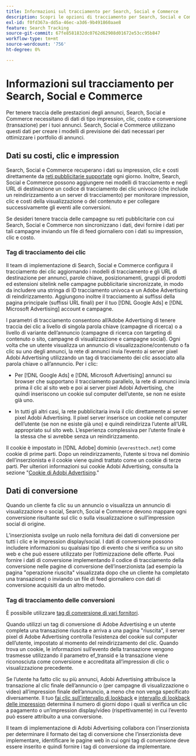 ```yaml
---
title: Informazioni sul tracciamento per Search, Social e Commerce
description: Scopri le opzioni di tracciamento per Search, Social e Commerce.
exl-id: f0fd367a-dd5a-46ec-a3d6-9b491860aae8
feature: Search Tracking
source-git-commit: 67fe8581832dc0762d62908d01672e53cc95b847
workflow-type: tm+mt
source-wordcount: '756'
ht-degree: 0%

---
```


# Informazioni sul tracciamento per Search, Social e Commerce

Per tenere traccia delle prestazioni degli annunci, Search, Social e Commerce necessitano di dati di tipo impression, clic, costo e conversione (transazione) per i tuoi annunci. Search, Social e Commerce utilizzano questi dati per creare i modelli di previsione dei dati necessari per ottimizzare i portfolio di annunci.

## Dati su costi, clic e impression

Search, Social e Commerce recuperano i dati su impression, clic e costi direttamente da [reti pubblicitarie supportate](/help/search-social-commerce/introduction/supported-inventory.md) ogni giorno. Inoltre, Search, Social e Commerce possono aggiungere nei modelli di tracciamento e negli URL di destinazione un codice di tracciamento dei clic univoco (che include un reindirizzamento a un server di tracciamento) per monitorare impression, clic e costi della visualizzazione o del contenuto e per collegare successivamente gli eventi alle conversioni.

Se desideri tenere traccia delle campagne su reti pubblicitarie con cui Search, Social e Commerce non sincronizzano i dati, devi fornire i dati per tali campagne inviando un file di feed giornaliero con i dati su impression, clic e costo.

### Tag di tracciamento dei clic

Il team di implementazione di Search, Social e Commerce configura il tracciamento dei clic aggiornando i modelli di tracciamento e gli URL di destinazione per annunci, parole chiave, posizionamenti, gruppi di prodotti ed estensioni sitelink nelle campagne pubblicitarie sincronizzate, in modo da includere una stringa di ID tracciamento univoca e un Adobe Advertising di reindirizzamento. Aggiungono inoltre il tracciamento ai suffissi della pagina principale (suffissi URL finali) per il tuo [!DNL Google Ads] e [!DNL Microsoft Advertising] account e campagne.

I parametri di tracciamento consentono all’Adobe Advertising di tenere traccia dei clic a livello di singola parola chiave (campagne di ricerca) o a livello di variante dell’annuncio (campagne di ricerca con targeting di contenuto o sito, campagne di visualizzazione e campagne social). Ogni volta che un utente visualizza un annuncio di visualizzazione/contenuto o fa clic su uno degli annunci, la rete di annunci invia l’evento ai server pixel Adobi Advertising utilizzando un tag di tracciamento dei clic associato alla parola chiave o all’annuncio. Per i clic:

* Per [!DNL Google Ads] e [!DNL Microsoft Advertising] annunci su browser che supportano il tracciamento parallelo, la rete di annunci invia prima il clic al sito web e poi ai server pixel Adobi Advertising, che quindi inseriscono un cookie sul computer dell’utente, se non ne esiste già uno.

* In tutti gli altri casi, la rete pubblicitaria invia il clic direttamente ai server pixel Adobi Advertising. Il pixel server inserisce un cookie nel computer dell’utente (se non ne esiste già uno) e quindi reindirizza l’utente all’URL appropriato sul sito web. L’esperienza complessiva per l’utente finale è la stessa che si avrebbe senza un reindirizzamento.

Il cookie è impostato in [!DNL Adobe] dominio (`everesttech.net`) come cookie di prime parti. Dopo un reindirizzamento, l’utente si trova nel dominio dell’inserzionista e il cookie viene quindi trattato come un cookie di terze parti. Per ulteriori informazioni sui cookie Adobi Advertising, consulta la sezione &quot;[Cookie di Adobi Advertising](https://experienceleague.adobe.com/docs/core-services/interface/ec-cookies/cookies-advertising-cloud.html).&quot;

## Dati di conversione

Quando un cliente fa clic su un annuncio o visualizza un annuncio di visualizzazione o social, Search, Social e Commerce devono mappare ogni conversione risultante sul clic o sulla visualizzazione o sull’impression social di origine.

L’inserzionista svolge un ruolo nella fornitura dei dati di conversione per tutti i clic e le impression display/social. I dati di conversione possono includere informazioni su qualsiasi tipo di evento che si verifica su un sito web e che può essere utilizzato per l’ottimizzazione delle offerte. Puoi fornire i dati di conversione implementando il codice di tracciamento della conversione nelle pagine di conversione dell’inserzionista (ad esempio la pagina &quot;operazione riuscita&quot; visualizzata dopo che un cliente ha completato una transazione) o inviando un file di feed giornaliero con dati di conversione acquisiti da un altro metodo.

### Tag di tracciamento delle conversioni

È possibile utilizzare [tag di conversione di vari fornitori](/help/search-social-commerce/tracking/conversion-tracking-about.md).

Quando utilizzi un tag di conversione di Adobe Advertising e un utente completa una transazione riuscita e arriva a una pagina &quot;riuscita&quot;, il server pixel di Adobe Advertising controlla l’esistenza del cookie sul computer dell’utente, impostato al momento del reindirizzamento del clic. Quando trova un cookie, le informazioni sull’evento della transazione vengono trasmesse utilizzando il parametro ef_transid e la transazione viene riconosciuta come conversione e accreditata all’impression di clic o visualizzazione precedente.

Se l’utente ha fatto clic su più annunci, Adobi Advertising attribuisce la transazione al clic finale dell’annuncio o (per campagne di visualizzazione o video) all’impression finale dell’annuncio, a meno che non venga specificato diversamente. Il tuo [fai clic sull’intervallo di lookback](/help/search-social-commerce/glossary.md#c-d) e [intervallo di lookback delle impression](/help/search-social-commerce/glossary.md#i-j) determina il numero di giorni dopo i quali si verifica un clic a pagamento o un’impression display/video (rispettivamente) in cui l’evento può essere attribuito a una conversione.

Il team di implementazione di Adobi Advertising collabora con l’inserzionista per determinare il formato dei tag di conversione che l’inserzionista deve implementare, identificare le pagine web in cui ogni tag di conversione deve essere inserito e quindi fornire i tag di conversione da implementare.
